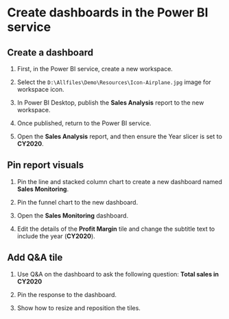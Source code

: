 # Create dashboards in the Power BI service

## Create a dashboard

1. First, in the Power BI service, create a new workspace.

1. Select the `D:\Allfiles\Demo\Resources\Icon-Airplane.jpg` image for workspace icon.

1. In Power BI Desktop, publish the **Sales Analysis** report to the new workspace.

1. Once published, return to the Power BI service.

1. Open the **Sales Analysis** report, and then ensure the Year slicer is set to **CY2020**.

## Pin report visuals

1. Pin the line and stacked column chart to create a new dashboard named **Sales Monitoring**.

1. Pin the funnel chart to the new dashboard.

1. Open the **Sales Monitoring** dashboard.

1. Edit the details of the **Profit Margin** tile and change the subtitle text to include the year (**CY2020**).

## Add Q&A tile

1. Use Q&A on the dashboard to ask the following question: **Total sales in CY2020**

1. Pin the response to the dashboard.

1. Show how to resize and reposition the tiles.
